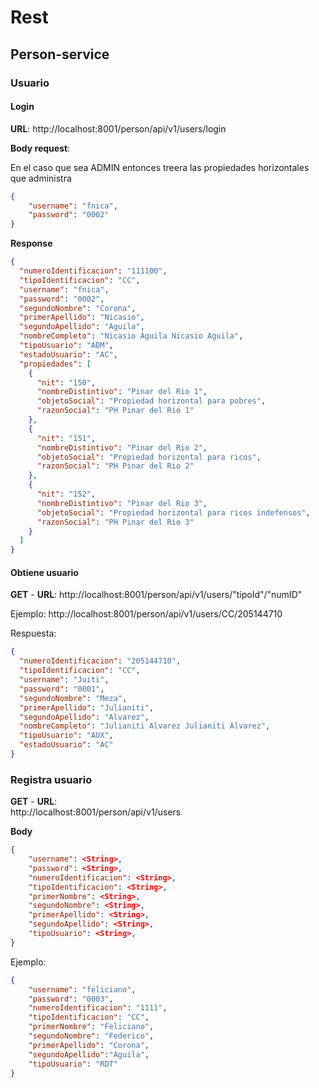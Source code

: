 # Rest
## Person-service

### Usuario
#### Login

**URL**: http://localhost:8001/person/api/v1/users/login

**Body request**:

En el caso que sea ADMIN entonces treera las propiedades horizontales que administra
```json
{
	"username": "fnica",
	"password": "0002"
}
```
**Response**
```json
{
  "numeroIdentificacion": "111100",
  "tipoIdentificacion": "CC",
  "username": "fnica",
  "password": "0002",
  "segundoNombre": "Corona",
  "primerApellido": "Nicasio",
  "segundoApellido": "Aguila",
  "nombreCompleto": "Nicasio Aguila Nicasio Aguila",
  "tipoUsuario": "ADM",
  "estadoUsuario": "AC",
  "propiedades": [
    {
      "nit": "150",
      "nombreDistintivo": "Pinar del Rio 1",
      "objetoSocial": "Propiedad horizontal para pobres",
      "razonSocial": "PH Pinar del Rio 1"
    },
    {
      "nit": "151",
      "nombreDistintivo": "Pinar del Rio 2",
      "objetoSocial": "Propiedad horizontal para ricos",
      "razonSocial": "PH Pinar del Rio 2"
    },
    {
      "nit": "152",
      "nombreDistintivo": "Pinar del Rio 3",
      "objetoSocial": "Propiedad horizontal para ricos indefensos",
      "razonSocial": "PH Pinar del Rio 3"
    }
  ]
}
```
#### Obtiene usuario

**GET** - **URL**: http://localhost:8001/person/api/v1/users/"tipoId"/"numID"

Ejemplo: http://localhost:8001/person/api/v1/users/CC/205144710

Respuesta:
```json
{
  "numeroIdentificacion": "205144710",
  "tipoIdentificacion": "CC",
  "username": "Juiti",
  "password": "0001",
  "segundoNombre": "Meza",
  "primerApellido": "Julianiti",
  "segundoApellido": "Alvarez",
  "nombreCompleto": "Julianiti Alvarez Julianiti Alvarez",
  "tipoUsuario": "AUX",
  "estadoUsuario": "AC"
}
```

### Registra usuario
**GET** - **URL**:<br>
http://localhost:8001/person/api/v1/users

**Body**<br>
```json
{
	"username": <String>,
	"password": <String>,
	"numeroIdentificacion": <String>,
	"tipoIdentificacion": <String>,
	"primerNombre": <String>,
	"segundoNombre": <String>,
	"primerApellido": <String>,
	"segundoApellido": <String>,
	"tipoUsuario": <String>,
}
```
Ejemplo:
```json
{
	"username": "feliciano",
	"password": "0003",
	"numeroIdentificacion": "1111",
	"tipoIdentificacion": "CC",
	"primerNombre": "Feliciano",
	"segundoNombre": "Federico",
	"primerApellido": "Corona",
	"segundoApellido":"Aguila",
	"tipoUsuario": "RDT"
}
```
